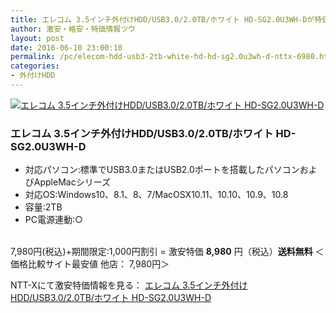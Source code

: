 ```yaml
---
title: エレコム 3.5インチ外付けHDD/USB3.0/2.0TB/ホワイト HD-SG2.0U3WH-Dが特価6,980円！送料無料！
author: 激安・格安・特価情報ツウ
layout: post
date: 2016-06-10 23:00:10
permalink: /pc/elecom-hdd-usb3-2tb-white-hd-hd-sg2.0u3wh-d-nttx-6980.html
categories:
- 外付けHDD
---
```


<div class="img-bg2 img_L">
<a href="//px.a8.net/svt/ejp?a8mat=ZYP6S+8IMA3E+S1Q+BWGDT&#038;a8ejpredirect=//nttxstore.jp/_II_EL15275362" target="_blank"><img border="0" alt="エレコム 3.5インチ外付けHDD/USB3.0/2.0TB/ホワイト HD-SG2.0U3WH-D" src="//image.nttxstore.jp/l2_images/E/EL/EL15275362.jpg" data-recalc-dims="1" /></a>
</div>

### エレコム 3.5インチ外付けHDD/USB3.0/2.0TB/ホワイト HD-SG2.0U3WH-D
<!--more-->

* 対応パソコン:標準でUSB3.0またはUSB2.0ポートを搭載したパソコンおよびAppleMacシリーズ
* 対応OS:Windows10、8.1、8、7/MacOSX10.11、10.10、10.9、10.8
* 容量:2TB
* PC電源連動:○

<br clear="all" />7,980円(税込)+期間限定:1,000円割引 = 激安特価 <span class="tokka-price"><strong>8,980</strong></span> 円（税込）**送料無料**
＜価格比較サイト最安値 他店： 7,980円＞

NTT-Xにて激安特価情報を見る： <span class="fs150p"><a href="//px.a8.net/svt/ejp?a8mat=ZYP6S+8IMA3E+S1Q+BWGDT&#038;a8ejpredirect=//nttxstore.jp/_II_EL15275362" target="_blank">エレコム 3.5インチ外付けHDD/USB3.0/2.0TB/ホワイト HD-SG2.0U3WH-D</a></span>
